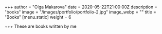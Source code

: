 +++
author = "Olga Makarova"
date = 2020-05-22T21:00:00Z
description = "books"
image = "/images/portfolio/portfolio-2.jpg"
image_webp = ""
title = "Books"
[menu.static]
weight = 6

+++
These are books written by me
